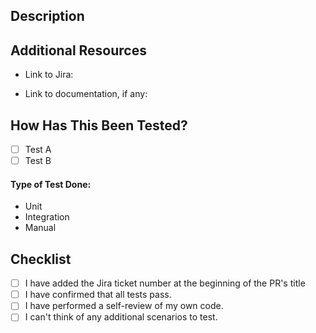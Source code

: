 ## Description
<!-- Please include a summary of the change, motivation, and context. Screenshots are encouraged. -->


## Additional Resources
- Link to Jira: <!-- https://bloominstituteoftechnology.atlassian.net/browse/BLOOM- -->

- Link to documentation, if any:


## How Has This Been Tested?

<!-- Please describe the tests that you ran to verify your changes. Provide instructions so we can reproduce. Please also list any relevant details for your test configuration -->

- [ ] Test A
- [ ] Test B

#### Type of Test Done: <!-- Delete the ones that do not apply -->
- Unit
- Integration
- Manual

## Checklist
- [ ] I have added the Jira ticket number at the beginning of the PR's title
- [ ] I have confirmed that all tests pass.
- [ ] I have performed a self-review of my own code.
- [ ] I can't think of any additional scenarios to test.
